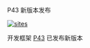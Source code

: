 ﻿P43 新版本发布

[![sites](http://182.61.61.133/link/resources/OSQ.png)](http://www.OS-Q.com)

开发框架 [P43](https://github.com/OS-Q/P43) 已发布新版本


